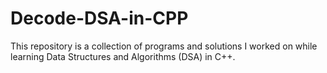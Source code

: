 # Decode-DSA-in-CPP
This repository is a collection of programs and solutions I worked on while learning Data Structures and Algorithms (DSA) in C++.
